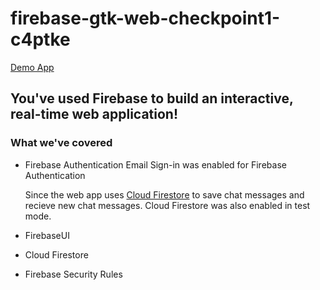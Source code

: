# firebase-gtk-web-checkpoint1-c4ptke

<!-- [Edit on StackBlitz ⚡️](https://stackblitz.com/edit/firebase-gtk-web-checkpoint1-c4ptke) -->

[Demo App](https://firebase-gtk-web-checkpoint1-c4ptke.stackblitz.io/)

## You've used Firebase to build an interactive, real-time web application!

### What we've covered
- Firebase Authentication
  Email Sign-in was enabled for Firebase Authentication

  Since the web app uses [Cloud Firestore](https://firebase.google.com/docs/firestore/) to save chat messages and recieve new chat messages.  Cloud Firestore was also enabled in test mode.

- FirebaseUI
- Cloud Firestore
- Firebase Security Rules